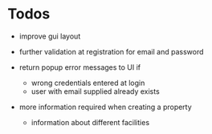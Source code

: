 # Todos
- improve gui layout
- further validation at registration for email and password
- return popup error messages to UI if
    - wrong credentials entered at login
    - user with email supplied already exists

- more information required when creating a property
    - information about different facilities